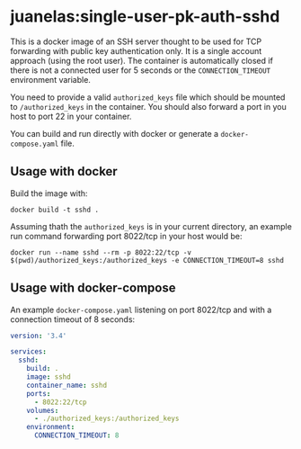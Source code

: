 # juanelas:single-user-pk-auth-sshd

This is a docker image of an SSH server thought to be used for TCP forwarding with public key authentication only. It is a single account approach (using the root user). The container is automatically closed if there is not a connected user for 5 seconds or the `CONNECTION_TIMEOUT` environment variable.

You need to provide a valid `authorized_keys` file which should be mounted to `/authorized_keys` in the container. You should also forward a port in you host to port 22 in your container. 

You can build and run directly with docker or generate a `docker-compose.yaml` file.

## Usage with docker
Build the image with:

```terminal
docker build -t sshd .
```

Assuming thath the `authorized_keys` is in your current directory, an example run command forwarding port 8022/tcp in your host would be:

```terminal
docker run --name sshd --rm -p 8022:22/tcp -v $(pwd)/authorized_keys:/authorized_keys -e CONNECTION_TIMEOUT=8 sshd
```

## Usage with docker-compose

An example `docker-compose.yaml` listening on port 8022/tcp and with a connection timeout of 8 seconds:

```yaml
version: '3.4'

services:
  sshd:
    build: .
    image: sshd
    container_name: sshd
    ports:
      - 8022:22/tcp
    volumes:
      - ./authorized_keys:/authorized_keys
    environment:
      CONNECTION_TIMEOUT: 8

```
